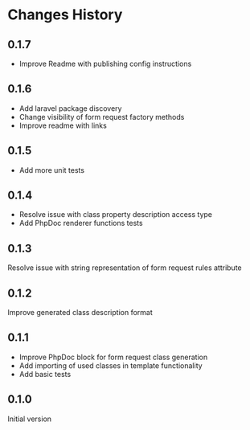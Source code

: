 # Changes History

0.1.7
-----
+ Improve Readme with publishing config instructions

0.1.6
-----
+ Add laravel package discovery
+ Change visibility of form request factory methods
+ Improve readme with links

0.1.5
-----
+ Add more unit tests

0.1.4
-----
+ Resolve issue with class property description access type
+ Add PhpDoc renderer functions tests

0.1.3
-----
Resolve issue with string representation of form request rules attribute

0.1.2
-----
Improve generated class description format

0.1.1
-----
+ Improve PhpDoc block for form request class generation
+ Add importing of used classes in template functionality
+ Add basic tests 

0.1.0
-----
Initial version
